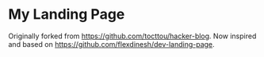 # My Landing Page

Originally forked from https://github.com/tocttou/hacker-blog.
Now inspired and based on https://github.com/flexdinesh/dev-landing-page.
